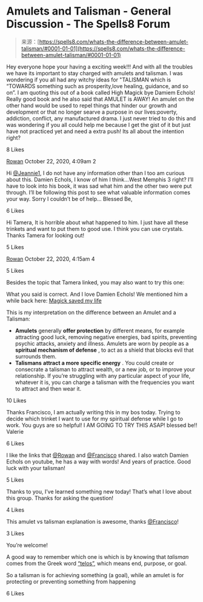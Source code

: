 <!--yml
category: 未分类
date: 2024-06-12 19:58:14
-->

# Amulets and Talisman - General Discussion - The Spells8 Forum

> 来源：[https://spells8.com/whats-the-difference-between-amulet-talisman/#0001-01-01](https://spells8.com/whats-the-difference-between-amulet-talisman/#0001-01-01)

Hey everyone hope your having a exciting week!!! And with all the troubles we have its important to stay charged with amulets and talisman. I was wondering if you all had any witchy ideas for "TALISMAN which is “TOWARDS something such as prosperity,love healing, guidance, and so on”. I am quoting this out of a book called High Magick bye Damiem Echols! Really good book and he also said that AMULET is AWAY! An amulet on the other hand would be used to repel things that hinder our growth and development or that no longer searve a purpose in our lives:poverty, addiction, conflict, any manufactured drama. I just never tried to do this and was wondering if you all could help me because I get the gist of it but just have not practiced yet and need a extra push! Its all about the intention right?

  8 Likes

[Rowan](https://forum.spells8.com/u/Rowan) October 22, 2020, 4:09am  2 

Hi [@Jeannie1](/u/Jeannie1), I do not have any information other than I too am curious about this. Damien Echols, I know of him I think…West Memphis 3 right?
I’ll have to look into his book, it was sad what him and the other two were put through.
I’ll be following this post to see what valuable information comes your way.
Sorry I couldn’t be of help…
Blessed Be,

  6 Likes

Hi Tamera, It is horrible about what happened to him. I just have all these trinkets and want to put them to good use. I think you can use crystals. Thanks Tamera for looking out!

  5 Likes

[Rowan](https://forum.spells8.com/u/Rowan) October 22, 2020, 4:15am  4 

  5 Likes

Besides the topic that Tamera linked, you may also want to try this one:

What you said is correct. And I love Damien Echols! We mentioned him a while back here: [Magick saved my life](https://forum.spells8.com/t/magick-saved-my-life/2327)

This is my interpretation on the difference between an Amulet and a Talisman:

*   **Amulets** generally **offer protection** by different means, for example attracting good luck, removing negative energies, bad spirits, preventing psychic attacks, anxiety and illness. Amulets are worn by people as a **spiritual mechanism of defense** , to act as a shield that blocks evil that surrounds them.
*   **Talismans** **attract a more specific energy** . You could create or consecrate a talisman to attract wealth, or a new job, or to improve your relationship. If you’re struggling with any particular aspect of your life, whatever it is, you can charge a talisman with the frequencies you want to attract and then wear it.

  10 Likes

Thanks Francisco, I am actually writing this in my bos today. Trying to decide which trinket I want to use for my spiritual defense while I go to work.
You guys are so helpful! I AM GOING TO TRY THIS ASAP!
blessed be!!
Valerie

  6 Likes

I like the links that [@Rowan](/u/Rowan) and [@Francisco](/u/francisco) shared. I also watch Damien Echols on youtube, he has a way with words! And years of practice. Good luck with your talisman!

  5 Likes

Thanks to you, I’ve learned something new today! That’s what I love about this group. Thanks for asking the question!

  4 Likes

This amulet vs talisman explanation is awesome, thanks [@Francisco](/u/francisco)!

  3 Likes

You’re welcome!

A good way to remember which one is which is by knowing that *talisman* comes from the Greek word [“telos”](https://en.wikipedia.org/wiki/Telos), which means end, purpose, or goal.

So a talisman is for achieving something (a goal), while an amulet is for protecting or preventing something from happening

  6 Likes